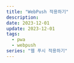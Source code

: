 ```yaml
---
title: "WebPush 적용하기"
description:
date: 2023-12-01
update: 2023-12-01
tags:
  - pwa
  - webpush
series: "웹 푸시 적용하기"
---
```

